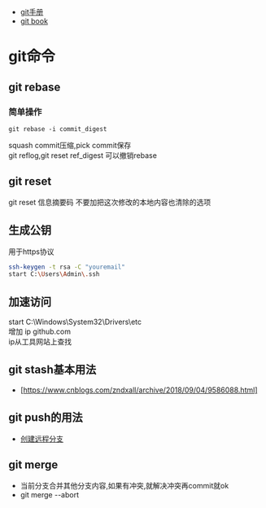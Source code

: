 - [git手册](https://git-scm.com/docs)
- [git book](https://git-scm.com/book/en/v2)
# git命令
## git rebase
### 简单操作
```
git rebase -i commit_digest
```
squash commit压缩,pick commit保存</br>
git reflog,git reset ref_digest 可以撤销rebase </br>
## git reset
git reset 信息摘要码
不要加把这次修改的本地内容也清除的选项
## 生成公钥
用于https协议
```sh
ssh-keygen -t rsa -C "youremail"
start C:\Users\Admin\.ssh
```
## 加速访问
start C:\Windows\System32\Drivers\etc</br>
增加 ip github.com</br>
ip从工具网站上查找</br>

## git stash基本用法
- [https://www.cnblogs.com/zndxall/archive/2018/09/04/9586088.html]

## git push的用法
- [创建远程分支](https://blog.csdn.net/u012701023/article/details/79222731)
## git merge
- 当前分支合并其他分支内容,如果有冲突,就解决冲突再commit就ok
- git merge --abort
